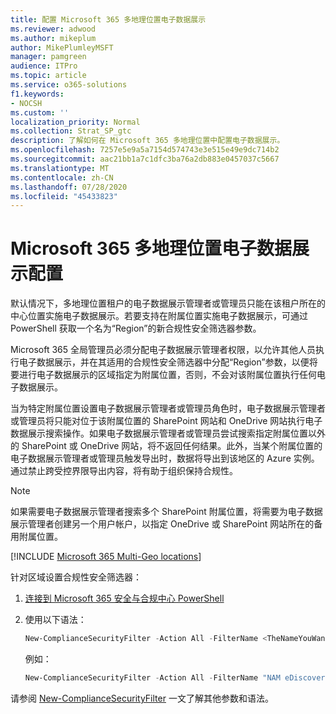 ```yaml
---
title: 配置 Microsoft 365 多地理位置电子数据展示
ms.reviewer: adwood
ms.author: mikeplum
author: MikePlumleyMSFT
manager: pamgreen
audience: ITPro
ms.topic: article
ms.service: o365-solutions
f1.keywords:
- NOCSH
ms.custom: ''
localization_priority: Normal
ms.collection: Strat_SP_gtc
description: 了解如何在 Microsoft 365 多地理位置中配置电子数据展示。
ms.openlocfilehash: 7257e5e9a5a7154d574743e3e515e49e9dc714b2
ms.sourcegitcommit: aac21bb1a7c1dfc3ba76a2db883e0457037c5667
ms.translationtype: MT
ms.contentlocale: zh-CN
ms.lasthandoff: 07/28/2020
ms.locfileid: "45433823"
---
```

# <a name="microsoft-365-multi-geo-ediscovery-configuration"></a>Microsoft 365 多地理位置电子数据展示配置

默认情况下，多地理位置租户的电子数据展示管理者或管理员只能在该租户所在的中心位置实施电子数据展示。若要支持在附属位置实施电子数据展示，可通过 PowerShell 获取一个名为“Region”的新合规性安全筛选器参数。

Microsoft 365 全局管理员必须分配电子数据展示管理者权限，以允许其他人员执行电子数据展示，并在其适用的合规性安全筛选器中分配“Region”参数，以便将要进行电子数据展示的区域指定为附属位置，否则，不会对该附属位置执行任何电子数据展示。

当为特定附属位置设置电子数据展示管理者或管理员角色时，电子数据展示管理者或管理员将只能对位于该附属位置的 SharePoint 网站和 OneDrive 网站执行电子数据展示搜索操作。如果电子数据展示管理者或管理员尝试搜索指定附属位置以外的 SharePoint 或 OneDrive 网站，将不返回任何结果。此外，当某个附属位置的电子数据展示管理者或管理员触发导出时，数据将导出到该地区的 Azure 实例。通过禁止跨受控界限导出内容，将有助于组织保持合规性。

> [!NOTE]
> 如果需要电子数据展示管理者搜索多个 SharePoint 附属位置，将需要为电子数据展示管理者创建另一个用户帐户，以指定 OneDrive 或 SharePoint 网站所在的备用附属位置。

[!INCLUDE [Microsoft 365 Multi-Geo locations](includes/office-365-multi-geo-locations.md)]

针对区域设置合规性安全筛选器：

1. [连接到 Microsoft 365 安全与合规中心 PowerShell](https://docs.microsoft.com/powershell/exchange/office-365-scc/connect-to-scc-powershell/connect-to-scc-powershell)

2. 使用以下语法：

   ```powershell
   New-ComplianceSecurityFilter -Action All -FilterName <TheNameYouWantToAssign> -Region <RegionValue> -Users <UserPrincipalName>
   ```

   例如：

   ```powershell
   New-ComplianceSecurityFilter -Action All -FilterName "NAM eDiscovery Managers" -Region NAM -Users adwood@contoso.onmicrosoft.com
   ```

请参阅 [New-ComplianceSecurityFilter](https://docs.microsoft.com/powershell/module/exchange/policy-and-compliance-content-search/new-compliancesecurityfilter) 一文了解其他参数和语法。
